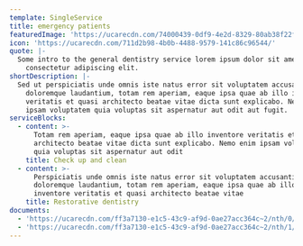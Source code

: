 ```yaml
---
template: SingleService
title: emergency patients
featuredImage: 'https://ucarecdn.com/74000439-0df9-4e2d-8329-80ab38f22fb3/'
icon: 'https://ucarecdn.com/711d2b98-4b0b-4488-9579-141c86c96544/'
quote: |-
  Some intro to the general dentistry service lorem ipsum dolor sit amet,
    consectetur adipiscing elit.
shortDescription: |-
  Sed ut perspiciatis unde omnis iste natus error sit voluptatem accusantium
    doloremque laudantium, totam rem aperiam, eaque ipsa quae ab illo inventore
    veritatis et quasi architecto beatae vitae dicta sunt explicabo. Nemo enim
    ipsam voluptatem quia voluptas sit aspernatur aut odit aut fugit.
serviceBlocks:
  - content: >-
      Totam rem aperiam, eaque ipsa quae ab illo inventore veritatis et quasi
      architecto beatae vitae dicta sunt explicabo. Nemo enim ipsam voluptatem
      quia voluptas sit aspernatur aut odit
    title: Check up and clean
  - content: >-
      Perspiciatis unde omnis iste natus error sit voluptatem accusantium
      doloremque laudantium, totam rem aperiam, eaque ipsa quae ab illo
      inventore veritatis et quasi architecto beatae vitae
    title: Restorative dentistry
documents:
  - 'https://ucarecdn.com/ff3a7130-e1c5-43c9-af9d-0ae27acc364c~2/nth/0/'
  - 'https://ucarecdn.com/ff3a7130-e1c5-43c9-af9d-0ae27acc364c~2/nth/1/'
---
```


